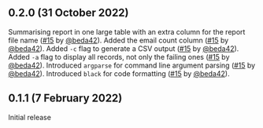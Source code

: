 ## 0.2.0 (31 October 2022)

Summarising report in one large table with an extra column for the report file name ([#15](https://github.com/MozaicWorks/DMARCReporting/pull/15) by [@beda42](https://github.com/beda42)).
Added the email count column ([#15](https://github.com/MozaicWorks/DMARCReporting/pull/15) by [@beda42](https://github.com/beda42)).
Added `-c` flag to generate a CSV output ([#15](https://github.com/MozaicWorks/DMARCReporting/pull/15) by [@beda42](https://github.com/beda42)).
Added `-a` flag to display all records, not only the failing ones ([#15](https://github.com/MozaicWorks/DMARCReporting/pull/15) by [@beda42](https://github.com/beda42)).
Introduced `argparse` for command line argument parsing ([#15](https://github.com/MozaicWorks/DMARCReporting/pull/15) by [@beda42](https://github.com/beda42)).
Introduced `black` for code formatting ([#15](https://github.com/MozaicWorks/DMARCReporting/pull/15) by [@beda42](https://github.com/beda42)).

## 0.1.1 (7 February 2022)

Initial release
